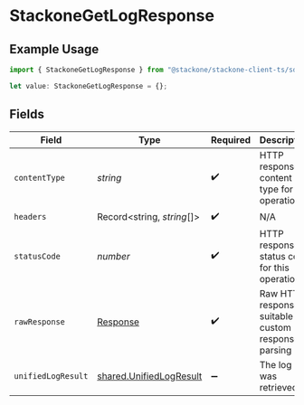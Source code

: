 # StackoneGetLogResponse

## Example Usage

```typescript
import { StackoneGetLogResponse } from "@stackone/stackone-client-ts/sdk/models/operations";

let value: StackoneGetLogResponse = {};
```

## Fields

| Field                                                                     | Type                                                                      | Required                                                                  | Description                                                               |
| ------------------------------------------------------------------------- | ------------------------------------------------------------------------- | ------------------------------------------------------------------------- | ------------------------------------------------------------------------- |
| `contentType`                                                             | *string*                                                                  | :heavy_check_mark:                                                        | HTTP response content type for this operation                             |
| `headers`                                                                 | Record<string, *string*[]>                                                | :heavy_check_mark:                                                        | N/A                                                                       |
| `statusCode`                                                              | *number*                                                                  | :heavy_check_mark:                                                        | HTTP response status code for this operation                              |
| `rawResponse`                                                             | [Response](https://developer.mozilla.org/en-US/docs/Web/API/Response)     | :heavy_check_mark:                                                        | Raw HTTP response; suitable for custom response parsing                   |
| `unifiedLogResult`                                                        | [shared.UnifiedLogResult](../../../sdk/models/shared/unifiedlogresult.md) | :heavy_minus_sign:                                                        | The log was retrieved.                                                    |